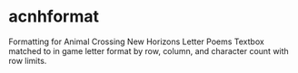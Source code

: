 # acnhformat
Formatting for Animal Crossing New Horizons Letter Poems
Textbox matched to in game letter format by row, column, and character count with row limits. 
